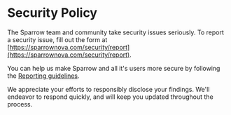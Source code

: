 # Security Policy

The Sparrow team and community take security issues seriously. To report a security issue, fill out the form at [https://sparrownova.com/security/report](https://sparrownova.com/security/report).

You can help us make Sparrow and all it's users more secure by following the [Reporting guidelines](https://sparrownova.com/security).

We appreciate your efforts to responsibly disclose your findings. We'll endeavor to respond quickly, and will keep you updated throughout the process.